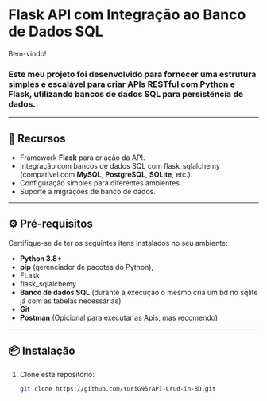 # Flask API com Integração ao Banco de Dados SQL

Bem-vindo!

### Este meu projeto foi desenvolvido para fornecer uma estrutura simples e escalável para criar APIs RESTful com Python e Flask, utilizando bancos de dados SQL para persistência de dados.

---

## 🚀 **Recursos**
- Framework **Flask** para criação da API.
- Integração com bancos de dados SQL com flask_sqlalchemy (compatível com **MySQL**, **PostgreSQL**, **SQLite**, etc.).
- Configuração simples para diferentes ambientes .
- Suporte a migrações de banco de dados.

---

## ⚙️ **Pré-requisitos**
Certifique-se de ter os seguintes itens instalados no seu ambiente:
- **Python 3.8+**
- **pip** (gerenciador de pacotes do Python),
- FLask
- flask_sqlalchemy
- **Banco de dados SQL** (durante a execução o mesmo cria um bd no sqlite já com as tabelas necessárias)
- **Git**
- **Postman** (Opicional para executar as Apis, mas recomendo)

---

## 📦 **Instalação**
1. Clone este repositório:
   ```bash
   git clone https://github.com/YuriG95/API-Crud-in-BD.git
